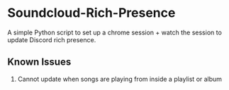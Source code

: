 # Soundcloud-Rich-Presence
A simple Python script to set up a chrome session + watch the session to update Discord rich presence.

## Known Issues
1. Cannot update when songs are playing from inside a playlist or album
